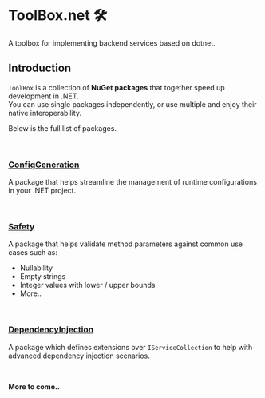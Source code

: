 # ToolBox.net 🛠️
A toolbox for implementing backend services based on dotnet.

## Introduction

`ToolBox` is a collection of **NuGet packages** that together speed up development in .NET.\
You can use single packages independently, or use multiple and enjoy their native interoperability.

Below is the full list of packages.

<br>

### [ConfigGeneration](https://www.nuget.org/packages/ToolBox.ConfigGeneration)

A package that helps streamline the management of runtime configurations in your .NET project.

<br>

### [Safety](https://www.nuget.org/packages/ToolBox.Safety)

A package that helps validate method parameters against common use cases such as:
* Nullability
* Empty strings
* Integer values with lower / upper bounds
* More..

<br>

### [DependencyInjection](https://www.nuget.org/packages/ToolBox.DependencyInjection)

A package which defines extensions over `IServiceCollection` to help with advanced dependency injection scenarios.

<br>

**More to come..**

